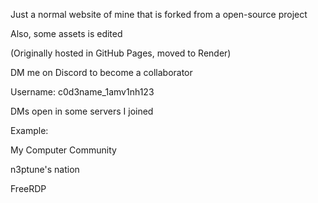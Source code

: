 Just a normal website of mine that is forked from a open-source project

Also, some assets is edited

(Originally hosted in GitHub Pages, moved to Render)

DM me on Discord to become a collaborator

Username: c0d3name_1amv1nh123

DMs open in some servers I joined

Example:

My Computer Community

n3ptune's nation

FreeRDP
